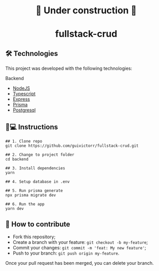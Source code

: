 <h1 align='center'>🚧 Under construction 🚧</h1>

<h1 align='center'>fullstack-crud</h1>

## 🛠 Technologies

This project was developed with the following technologies:

Backend
- [NodeJS](https://nodejs.org/)
- [Typescript](https://typescriptlang.org/)
- [Express](http://expressjs.com/pt-br/)
- [Prisma](https://www.prisma.io/)
- [Postgresql](https://www.postgresql.org/)

## 📱💻 Instructions

```
## 1. Clone repo
git clone https://github.com/guivictorr/fullstack-crud.git

## 2. Change to project folder
cd backend

## 3. Install dependencies
yarn

## 4. Setup database in .env

## 5. Run prisma generate
npx prisma migrate dev

## 6. Run the app
yarn dev
```

## 🤔 How to contribute

- Fork this repository;
- Create a branch with your feature: `git checkout -b my-feature`;
- Commit your changes: `git commit -m 'feat: My new feature'`;
- Push to your branch: `git push origin my-feature`.

Once your pull request has been merged, you can delete your branch.
